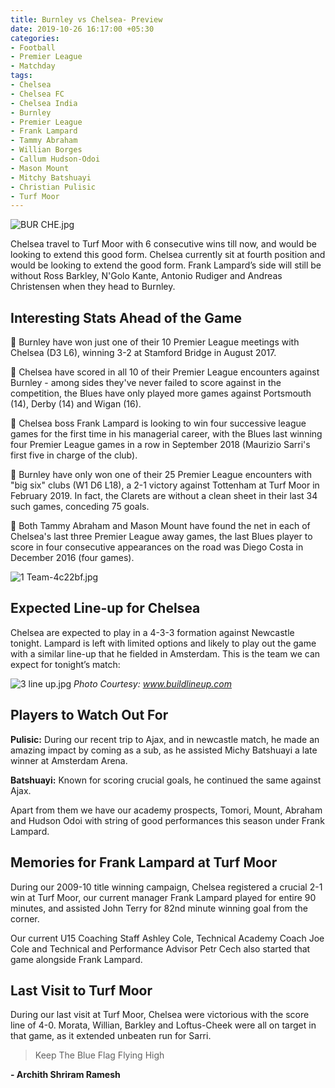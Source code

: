 ```yaml
---
title: Burnley vs Chelsea- Preview
date: 2019-10-26 16:17:00 +05:30
categories:
- Football
- Premier League
- Matchday
tags:
- Chelsea
- Chelsea FC
- Chelsea India
- Burnley
- Premier League
- Frank Lampard
- Tammy Abraham
- Willian Borges
- Callum Hudson-Odoi
- Mason Mount
- Mitchy Batshuayi
- Christian Pulisic
- Turf Moor
---
```


![BUR CHE.jpg](/uploads/BUR%20CHE.jpg)

Chelsea travel to Turf Moor with 6 consecutive wins till now, and would be looking to extend this good form. Chelsea currently sit at fourth position and would be looking to extend the good form. Frank Lampard’s side will still be without Ross Barkley, N'Golo Kante, Antonio Rudiger and Andreas Christensen when they head to Burnley.

## Interesting Stats Ahead of the Game

	Burnley have won just one of their 10 Premier League meetings with Chelsea (D3 L6), winning 3-2 at Stamford Bridge in August 2017.

	Chelsea have scored in all 10 of their Premier League encounters against Burnley - among sides they've never failed to score against in the competition, the Blues have only played more games against Portsmouth (14), Derby (14) and Wigan (16).

	Chelsea boss Frank Lampard is looking to win four successive league games for the first time in his managerial career, with the Blues last winning four Premier League games in a row in September 2018 (Maurizio Sarri's first five in charge of the club).

	Burnley have only won one of their 25 Premier League encounters with "big six" clubs (W1 D6 L18), a 2-1 victory against Tottenham at Turf Moor in February 2019. In fact, the Clarets are without a clean sheet in their last 34 such games, conceding 75 goals.

	Both Tammy Abraham and Mason Mount have found the net in each of Chelsea's last three Premier League away games, the last Blues player to score in four consecutive appearances on the road was Diego Costa in December 2016 (four games).

![1 Team-4c22bf.jpg](/uploads/1%20Team-4c22bf.jpg)

## Expected Line-up for Chelsea

Chelsea are expected to play in a 4-3-3 formation against Newcastle tonight. Lampard is left with limited options and likely to play out the game with a similar line-up that he fielded in Amsterdam. This is the team we can expect for tonight’s match:

![3 line up.jpg](/uploads/3%20line%20up.jpg) *Photo Courtesy: www.buildlineup.com*

## Players to Watch Out For

**Pulisic:** During our recent trip to Ajax, and in newcastle match, he made an amazing impact by coming as a sub, as he assisted Michy Batshuayi a late winner at Amsterdam Arena.

**Batshuayi:** Known for scoring crucial goals, he continued the same against Ajax.

Apart from them we have our academy prospects, Tomori, Mount, Abraham and Hudson Odoi with string of good performances this season under Frank Lampard.

## Memories for Frank Lampard at Turf Moor

During our 2009-10 title winning campaign, Chelsea registered a crucial 2-1 win at Turf Moor, our current manager Frank Lampard played for entire 90 minutes, and assisted John Terry for 82nd minute winning goal from the corner.

Our current U15 Coaching Staff Ashley Cole, Technical Academy Coach Joe Cole and Technical and Performance Advisor Petr Cech also started that game alongside Frank Lampard.

## Last Visit to Turf Moor

During our last visit at Turf Moor, Chelsea were victorious with the score line of 4-0. Morata, Willian, Barkley and Loftus-Cheek were all on target in that game, as it extended unbeaten run for Sarri.

> Keep The Blue Flag Flying High

**- Archith Shriram Ramesh**
